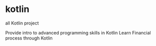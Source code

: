 # kotlin
all Kotlin project

Provide intro to advanced programming skills in Kotlin
Learn Financial process through Kotlin
